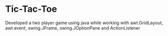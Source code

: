 # Tic-Tac-Toe
Developed a two player game using java while working with awt.GridLayout, awt.event, swing.JFrame, swing.JOptionPane and ActionListener
